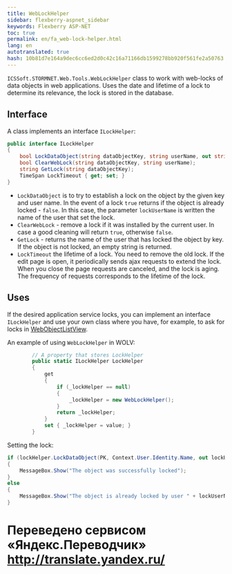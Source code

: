 ```yaml
--- 
title: WebLockHelper 
sidebar: flexberry-aspnet_sidebar 
keywords: Flexberry ASP-NET 
toc: true 
permalink: en/fa_web-lock-helper.html 
lang: en 
autotranslated: true 
hash: 10b81d7e164a9dec6cc6ed2d0c42c16a71166db1599278bb920f561fe2a50763 
--- 
```


`ICSSoft.STORMNET.Web.Tools.WebLockHelper` class to work with web-locks of data objects in web applications. Uses the date and lifetime of a lock to determine its relevance, the lock is stored in the database. 

## Interface 

A class implements an interface `ILockHelper`: 

```csharp
public interface ILockHelper
{
    bool LockDataObject(string dataObjectKey, string userName, out string lockUserName);
    bool ClearWebLock(string dataObjectKey, string userName);
    string GetLock(string dataObjectKey);
    TimeSpan LockTimeout { get; set; }
}
``` 

* `LockDataObject` is to try to establish a lock on the object by the given key and user name. In the event of a lock `true` returns if the object is already locked - `false`. In this case, the parameter `lockUserName` is written the name of the user that set the lock. 
* `ClearWebLock` - remove a lock if it was installed by the current user. In case a good cleaning will return `true`, otherwise `false`. 
* `GetLock` - returns the name of the user that has locked the object by key. If the object is not locked, an empty string is returned. 
* `LockTimeout` the lifetime of a lock. You need to remove the old lock. If the edit page is open, it periodically sends ajax requests to extend the lock. When you close the page requests are canceled, and the lock is aging. The frequency of requests corresponds to the lifetime of the lock. 

## Uses 

If the desired application service locks, you can implement an interface `ILockHelper` and use your own class where you have, for example, to ask for locks in [WebObjectListView](fa_web-object-list-view.html). 

An example of using `WebLockHelper` in WOLV: 

```csharp
        // A property that stores LockHelper 
        public static ILockHelper LockHelper
        {
            get
            {
                if (_lockHelper == null)
                {
                    _lockHelper = new WebLockHelper();
                }
                return _lockHelper;
            }
            set { _lockHelper = value; }
        }
``` 

Setting the lock: 

```csharp
if (lockHelper.LockDataObject(PK, Context.User.Identity.Name, out lockUserName))
{
    MessageBox.Show("The object was successfully locked");
} 
else
{
    MessageBox.Show("The object is already locked by user " + lockUserName);
}
``` 



 # Переведено сервисом «Яндекс.Переводчик» http://translate.yandex.ru/